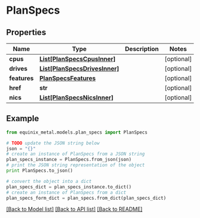 # PlanSpecs


## Properties
Name | Type | Description | Notes
------------ | ------------- | ------------- | -------------
**cpus** | [**List[PlanSpecsCpusInner]**](PlanSpecsCpusInner.md) |  | [optional] 
**drives** | [**List[PlanSpecsDrivesInner]**](PlanSpecsDrivesInner.md) |  | [optional] 
**features** | [**PlanSpecsFeatures**](PlanSpecsFeatures.md) |  | [optional] 
**href** | **str** |  | [optional] 
**nics** | [**List[PlanSpecsNicsInner]**](PlanSpecsNicsInner.md) |  | [optional] 

## Example

```python
from equinix_metal.models.plan_specs import PlanSpecs

# TODO update the JSON string below
json = "{}"
# create an instance of PlanSpecs from a JSON string
plan_specs_instance = PlanSpecs.from_json(json)
# print the JSON string representation of the object
print PlanSpecs.to_json()

# convert the object into a dict
plan_specs_dict = plan_specs_instance.to_dict()
# create an instance of PlanSpecs from a dict
plan_specs_form_dict = plan_specs.from_dict(plan_specs_dict)
```
[[Back to Model list]](../README.md#documentation-for-models) [[Back to API list]](../README.md#documentation-for-api-endpoints) [[Back to README]](../README.md)


